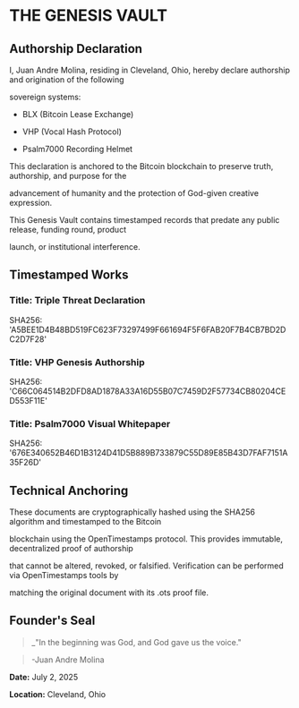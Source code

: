 # THE GENESIS VAULT

## Authorship Declaration

I, Juan Andre Molina, residing in Cleveland, Ohio, hereby declare authorship and origination of the following

sovereign systems:

- BLX (Bitcoin Lease Exchange)

- VHP (Vocal Hash Protocol)

- Psalm7000 Recording Helmet

This declaration is anchored to the Bitcoin blockchain to preserve truth, authorship, and purpose for the

advancement of humanity and the protection of God-given creative expression.

This Genesis Vault contains timestamped records that predate any public release, funding round, product

launch, or institutional interference.

## Timestamped Works

### Title: Triple Threat Declaration

SHA256:
'A5BEE1D4B48BD519FC623F73297499F661694F5F6FAB20F7B4CB7BD2DC2D7F28'  

### Title: VHP Genesis Authorship

SHA256: 
'C66C064514B2DFD8AD1878A33A16D55B07C7459D2F57734CB80204CED553F11E'

### Title: Psalm7000 Visual Whitepaper

SHA256: 
'676E340652B46D1B3124D41D5B889B733879C55D89E85B43D7FAF7151A35F26D' 

## Technical Anchoring

These documents are cryptographically hashed using the SHA256 algorithm and timestamped to the Bitcoin

blockchain using the OpenTimestamps protocol. This provides immutable, decentralized proof of authorship

that cannot be altered, revoked, or falsified. Verification can be performed via OpenTimestamps tools by

matching the original document with its .ots proof file.

## Founder's Seal

>_"In the beginning was God, and God gave us the voice."

>-Juan Andre Molina

**Date:** July 2, 2025

**Location:** Cleveland, Ohio

